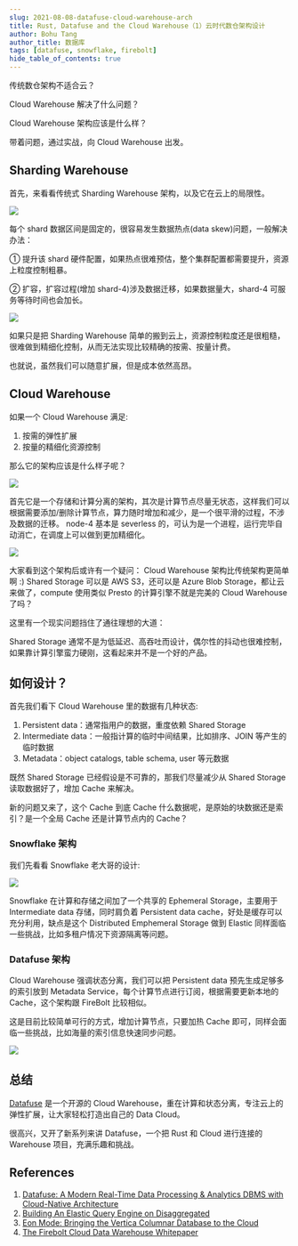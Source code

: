 ```yaml
---
slug: 2021-08-08-datafuse-cloud-warehouse-arch
title: Rust, Datafuse and the Cloud Warehouse（1）云时代数仓架构设计
author: Bohu Tang
author_title: 数据库
tags: [datafuse, snowflake, firebolt]
hide_table_of_contents: true
---
```


传统数仓架构不适合云？

Cloud Warehouse 解决了什么问题？

Cloud Warehouse 架构应该是什么样？

带着问题，通过实战，向 Cloud Warehouse 出发。

<!--truncate-->

## Sharding Warehouse

首先，来看看传统式 Sharding Warehouse 架构，以及它在云上的局限性。

![](https://bohutang-1253727613.cos.ap-beijing.myqcloud.com/blog-datafuse/sharding-warehouse.png)

每个 shard 数据区间是固定的，很容易发生数据热点(data skew)问题，一般解决办法：

① 提升该 shard 硬件配置，如果热点很难预估，整个集群配置都需要提升，资源上粒度控制粗暴。

② 扩容，扩容过程(增加 shard-4)涉及数据迁移，如果数据量大，shard-4 可服务等待时间也会加长。

![](https://bohutang-1253727613.cos.ap-beijing.myqcloud.com/blog-datafuse/sharding-warehouse-scale.png)

如果只是把 Sharding Warehouse 简单的搬到云上，资源控制粒度还是很粗糙，很难做到精细化控制，从而无法实现比较精确的按需、按量计费。

也就说，虽然我们可以随意扩展，但是成本依然高昂。

## Cloud Warehouse

如果一个 Cloud Warehouse 满足:

1. 按需的弹性扩展
2. 按量的精细化资源控制

那么它的架构应该是什么样子呢？

![](https://bohutang-1253727613.cos.ap-beijing.myqcloud.com/blog-datafuse/cloud-warehouse-v1.png)

首先它是一个存储和计算分离的架构，其次是计算节点尽量无状态，这样我们可以根据需要添加/删除计算节点，算力随时增加和减少，是一个很平滑的过程，不涉及数据的迁移。
node-4 基本是 severless 的，可认为是一个进程，运行完毕自动消亡，在调度上可以做到更加精细化。

![](https://bohutang-1253727613.cos.ap-beijing.myqcloud.com/blog-datafuse/cloud-warehouse-v1-scale.png)

大家看到这个架构后或许有一个疑问：
Cloud Warehouse 架构比传统架构更简单啊 :)
Shared Storage 可以是 AWS S3，还可以是 Azure Blob Storage，都让云来做了，compute 使用类似 Presto 的计算引擎不就是完美的 Cloud Warehouse 了吗？

这里有一个现实问题挡住了通往理想的大道：

Shared Storage 通常不是为低延迟、高吞吐而设计，偶尔性的抖动也很难控制，如果靠计算引擎蛮力硬刚，这看起来并不是一个好的产品。

## 如何设计？

首先我们看下 Cloud Warehouse 里的数据有几种状态:

1. Persistent data：通常指用户的数据，重度依赖 Shared Storage
2. Intermediate data：一般指计算的临时中间结果，比如排序、JOIN 等产生的临时数据
3. Metadata：object catalogs, table schema, user 等元数据

既然 Shared Storage 已经假设是不可靠的，那我们尽量减少从 Shared Storage 读取数据好了，增加 Cache 来解决。

新的问题又来了，这个 Cache 到底 Cache 什么数据呢，是原始的块数据还是索引？是一个全局 Cache 还是计算节点内的 Cache？

### Snowflake 架构

我们先看看 Snowflake 老大哥的设计:

![](https://bohutang-1253727613.cos.ap-beijing.myqcloud.com/blog-datafuse/cloud-warehouse-distributed-cache.png)

Snowflake 在计算和存储之间加了一个共享的 Ephemeral Storage，主要用于 Intermediate data 存储，同时肩负着 Persistent data cache，好处是缓存可以充分利用，缺点是这个 Distributed Emphemeral Storage 做到 Elastic 同样面临一些挑战，比如多租户情况下资源隔离等问题。

### Datafuse 架构

Cloud Warehouse 强调状态分离，我们可以把 Persistent data 预先生成足够多的索引放到 Metadata Service，每个计算节点进行订阅，根据需要更新本地的 Cache，这个架构跟 FireBolt 比较相似。

这是目前比较简单可行的方式，增加计算节点，只要加热 Cache 即可，同样会面临一些挑战，比如海量的索引信息快速同步问题。

![](https://bohutang-1253727613.cos.ap-beijing.myqcloud.com/blog-datafuse/cloud-warehouse-cache-index.png)

## 总结

[Datafuse](https://github.com/datafuselabs/datafuse) 是一个开源的 Cloud Warehouse，重在计算和状态分离，专注云上的弹性扩展，让大家轻松打造出自己的 Data Cloud。

很高兴，又开了新系列来讲 Datafuse，一个把 Rust 和 Cloud 进行连接的 Warehouse 项目，充满乐趣和挑战。

## References

1. [Datafuse: A Modern Real-Time Data Processing & Analytics DBMS with Cloud-Native Architecture](https://github.com/datafuselabs/datafuse)
2. [Building An Elastic Query Engine on Disaggregated](https://www.usenix.org/system/files/nsdi20-paper-vuppalapati.pdf)
3. [Eon Mode: Bringing the Vertica Columnar Database to the Cloud](http://www.vertica.com/wp-content/uploads/2018/05/Vertica_EON_SIGMOD_Paper.pdf)
4. [The Firebolt Cloud Data Warehouse Whitepaper](https://www.firebolt.io/resources/firebolt-cloud-data-warehouse-whitepaper)
